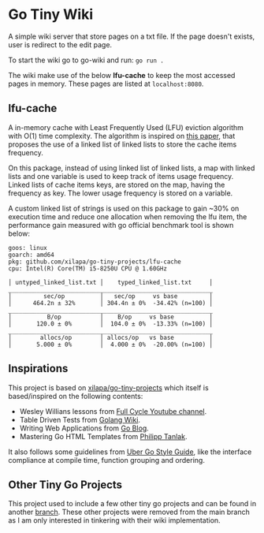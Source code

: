 # Go Tiny Wiki

A simple wiki server that store pages on a txt file. If the page doesn't exists, user is redirect to the edit page.

To start the wiki go to go-wiki and run: `go run .`

The wiki make use of the below **lfu-cache** to keep the most accessed pages in memory. These pages are listed at `localhost:8080`.

## lfu-cache

A in-memory cache with Least Frequently Used (LFU) eviction algorithm with O(1) time complexity. The algorithm is inspired on [this paper](https://www.researchgate.net/publication/355493987_An_O1_algorithm_for_implementing_the_LFU_cache_eviction_scheme), that proposes the use of a linked list of linked lists to store the cache items frequency.

On this package, instead of using linked list of linked lists, a map with linked lists and one variable is used to keep track of items usage frequency. Linked lists of cache items keys, are stored on the map, having the frequency as key. The lower usage frequency is stored on a variable.

A custom linked list of strings is used on this package to gain ~30% on execution time and reduce one allocation when removing the lfu item, the performance gain measured with go official benchmark tool is shown below:

```
goos: linux
goarch: amd64
pkg: github.com/xilapa/go-tiny-projects/lfu-cache
cpu: Intel(R) Core(TM) i5-8250U CPU @ 1.60GHz

│ untyped_linked_list.txt │    typed_linked_list.txt     │
__________________________________________________________
│         sec/op          │   sec/op     vs base         │
│      464.2n ± 32%       │ 304.4n ± 0%  -34.42% (n=100) │
__________________________________________________________
│          B/op           │    B/op     vs base          │
│       120.0 ± 0%        │  104.0 ± 0%  -13.33% (n=100) │
__________________________________________________________
│        allocs/op        │ allocs/op   vs base          │
│       5.000 ± 0%        │  4.000 ± 0%  -20.00% (n=100) │
```

## Inspirations

This project is based on [xilapa/go-tiny-projects](https://github.com/xilapa/go-tiny-projects) which itself is based/inspired on the following contents:

- Wesley Willians lessons from [Full Cycle Youtube channel](https://www.youtube.com/c/FullCycle/).
- Table Driven Tests from [Golang Wiki](https://github.com/golang/go/wiki/TableDrivenTests).
- Writing Web Applications from [Go Blog](https://go.dev/doc/articles/wiki/).
- Mastering Go HTML Templates from [Philipp Tanlak](https://philipptanlak.com/mastering-html-templates-in-go-the-fundamentals/).

It also follows some guidelines from [Uber Go Style Guide](https://github.com/uber-go/guide/blob/master/style.md), like the interface compliance at compile time, function grouping and ordering.

## Other Tiny Go Projects

This project used to include a few other tiny go projects and can be found in another [branch](https://github.com/semanticdata/go-tiny-wiki/tree/bak/2024-11-27). These other projects were removed from the main branch as I am only interested in tinkering with their wiki implementation.
